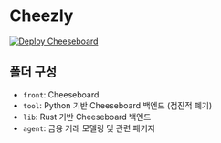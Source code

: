 # Cheezly

[![Deploy Cheeseboard](https://github.com/project-cheezly/deepcheese/actions/workflows/deploy_cheeseboard.yml/badge.svg)](https://github.com/project-cheezly/deepcheese/actions/workflows/deploy_cheeseboard.yml)

## 폴더 구성

- `front`: Cheeseboard
- `tool`: Python 기반 Cheeseboard 백엔드 (점진적 폐기)
- `lib`: Rust 기반 Cheeseboard 백엔드
- `agent`: 금융 거래 모델링 및 관련 패키지